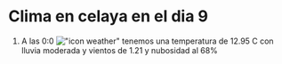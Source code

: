 # Clima en celaya en el dia 9

1. A las 0:0 !["icon weather"](http://openweathermap.org/img/w/10n.png) tenemos una temperatura de 12.95 C con lluvia moderada y  vientos de 1.21 y nubosidad al 68%
